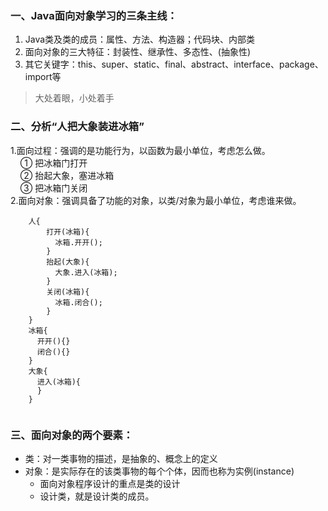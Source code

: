   ### 一、Java面向对象学习的三条主线：
  1. Java类及类的成员：属性、方法、构造器；代码块、内部类
  2. 面向对象的三大特征：封装性、继承性、多态性、(抽象性)
  3. 其它关键字：this、super、static、final、abstract、interface、package、import等
  
  > 大处着眼，小处着手

 ### 二、分析“人把大象装进冰箱” 
  1.面向过程：强调的是功能行为，以函数为最小单位，考虑怎么做。   
  &nbsp;&nbsp;&nbsp;&nbsp;① 把冰箱门打开  
  &nbsp;&nbsp;&nbsp;&nbsp;② 抬起大象，塞进冰箱   
  &nbsp;&nbsp;&nbsp;&nbsp;③ 把冰箱门关闭  
  2.面向对象：强调具备了功能的对象，以类/对象为最小单位，考虑谁来做。
   
  ```
      人{
          打开(冰箱){
            冰箱.开开();
          }
          抬起(大象){
            大象.进入(冰箱);
          }
          关闭(冰箱){
            冰箱.闭合();
          }
      }
      冰箱{
        开开(){}
        闭合(){}
      }
      大象{
        进入(冰箱){
        }
      }
    
  ```

 ### 三、面向对象的两个要素：
  - 类：对一类事物的描述，是抽象的、概念上的定义
  - 对象：是实际存在的该类事物的每个个体，因而也称为实例(instance)
      - 面向对象程序设计的重点是类的设计
      - 设计类，就是设计类的成员。